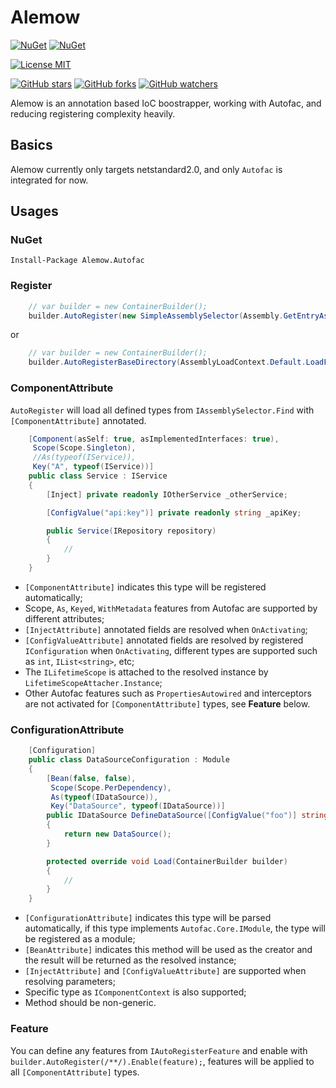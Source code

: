 # Alemow

[![NuGet](https://img.shields.io/nuget/v/Alemow.Autofac.svg)](https://www.nuget.org/packages/Alemow.Autofac)
[![NuGet](https://img.shields.io/nuget/dt/Alemow.Autofac.svg)](https://www.nuget.org/packages/Alemow.Autofac)

[![License MIT](https://img.shields.io/badge/license-MIT-green.svg)](https://opensource.org/licenses/MIT) 

[![GitHub stars](https://img.shields.io/github/stars/xkinepa/Alemow.svg?style=social&label=Star)](https://github.com/xkinepa/Alemow)
[![GitHub forks](https://img.shields.io/github/forks/xkinepa/Alemow.svg?style=social&label=Fork)](https://github.com/xkinepa/Alemow)
[![GitHub watchers](https://img.shields.io/github/watchers/xkinepa/Alemow.svg?style=social&label=Watch)](https://github.com/xkinepa/Alemow)

Alemow is an annotation based IoC boostrapper, working with Autofac, and reducing registering complexity heavily.

## Basics

Alemow currently only targets netstandard2.0, and only `Autofac` is integrated for now.

## Usages

### NuGet
`Install-Package Alemow.Autofac`

### Register

```csharp
    // var builder = new ContainerBuilder();
    builder.AutoRegister(new SimpleAssemblySelector(Assembly.GetEntryAssembly()));
```

or

```csharp
    // var builder = new ContainerBuilder();
    builder.AutoRegisterBaseDirectory(AssemblyLoadContext.Default.LoadFromAssemblyPath, excludes: Enumerables.List(@"System.*", @"Microsoft.*")); // use Assembly.LoadFile for dotnetfx
```

### ComponentAttribute

`AutoRegister` will load all defined types from `IAssemblySelector.Find` with `[ComponentAttribute]` annotated.

```csharp
    [Component(asSelf: true, asImplementedInterfaces: true),
     Scope(Scope.Singleton),
     //As(typeof(IService)),
     Key("A", typeof(IService))]
    public class Service : IService
    {
        [Inject] private readonly IOtherService _otherService;

        [ConfigValue("api:key")] private readonly string _apiKey;

        public Service(IRepository repository)
        {
            //
        }
    }
```

* `[ComponentAttribute]` indicates this type will be registered automatically;
* Scope, `As`, `Keyed`, `WithMetadata` features from Autofac are supported by different attributes;
* `[InjectAttribute]` annotated fields are resolved when `OnActivating`;
* `[ConfigValueAttribute]` annotated fields are resolved by registered `IConfiguration` when `OnActivating`, different types are supported such as `int`, `IList<string>`, etc;
* The `ILifetimeScope` is attached to the resolved instance by `LifetimeScopeAttacher.Instance`;
* Other Autofac features such as `PropertiesAutowired` and interceptors are not activated for `[ComponentAttribute]` types, see **Feature** below.

### ConfigurationAttribute

```csharp
    [Configuration]
    public class DataSourceConfiguration : Module
    {
        [Bean(false, false),
         Scope(Scope.PerDependency),
         As(typeof(IDataSource)),
         Key("DataSource", typeof(IDataSource))]
        public IDataSource DefineDataSource([ConfigValue("foo")] string foo, [Inject] IConfiguration configuration, IComponentContext context)
        {
            return new DataSource();
        }

        protected override void Load(ContainerBuilder builder)
        {
            //
        }
    }
```

* `[ConfigurationAttribute]` indicates this type will be parsed automatically, if this type implements `Autofac.Core.IModule`, the type will be registered as a module;
* `[BeanAttribute]` indicates this method will be used as the creator and the result will be returned as the resolved instance;
* `[InjectAttribute]` and `[ConfigValueAttribute]` are supported when resolving parameters;
* Specific type as `IComponentContext` is also supported;
* Method should be non-generic.

### Feature

You can define any features from `IAutoRegisterFeature` and enable with `builder.AutoRegister(/**/).Enable(feature);`, features will be applied to all `[ComponentAttribute]` types.
